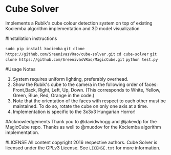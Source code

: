 # Cube Solver
Implements a Rubik's cube colour detection system on top of existing Kociemba algorithm implementation and 3D model visualization


#Installation instructions

`sudo pip install kociemba`
`git clone https://github.com/SreenivasVRao/cube-solver.git`
`cd cube-solver`
`git clone https://github.com/SreenivasVRao/MagicCube.git`
`python test.py`


#Usage Notes

1. System requires uniform lighting, preferably overhead.
2. Show the Rubik's cube to the camera in the following order of faces: 
Front,Back, Right, Left, Up, Down. (This corresponds to White, Yellow, Green, Blue, Red, Orange in the code.)
3. Note that the orientation of the faces with respect to each other must be maintained. To do so, rotate the cube on only one axis at a time.
4. Implementation is specific to the 3x3x3 Hungarian Horror!

#Acknowledgements
Thank you to @davidwhogg and @jakevdp for the MagicCube repo. Thanks as well to @muodov for the Kociemba algorithm implementation.

#LICENSE
All content copyright 2016 respective authors. Cube Solver is licensed under the GPLv3 License. See `LICENSE.txt` for more information.



